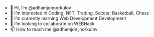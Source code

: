 - 👋 Hi, I’m @adhamjonnorkulov
- 👀 I’m interested in Coding, NFT, Trading, Soccer, Basketball, Chess
- 🌱 I’m currently learning Web Development Development
- 💞️ I’m looking to collaborate on WEBHack
- 📫 How to reach me @adhamjon_norkulov

<!---
adhamjonnorkulov/adhamjonnorkulov is a ✨ special ✨ repository because its `README.md` (this file) appears on your GitHub profile.
You can click the Preview link to take a look at your changes.
--->
